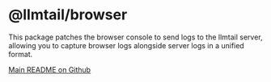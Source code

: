 # @llmtail/browser

This package patches the browser console to send logs to the llmtail server, allowing you to capture browser logs alongside server logs in a unified format.

[Main README on Github](https://github.com/iamkd/llmtail)